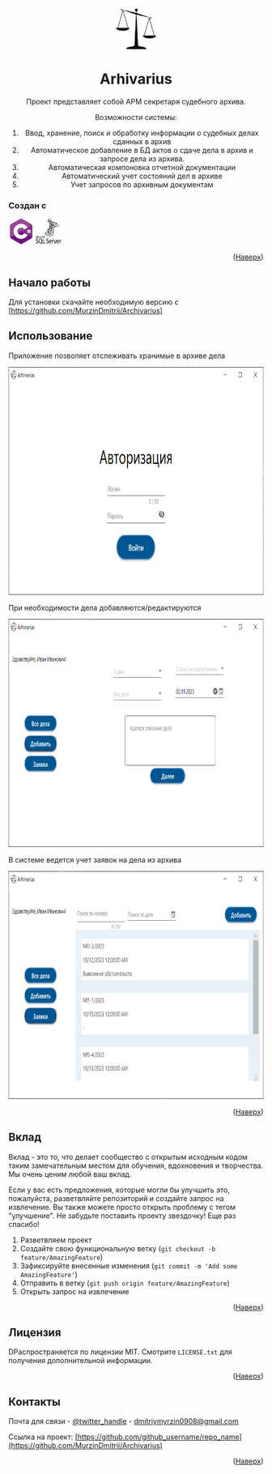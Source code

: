 <!-- Improved compatibility of back to top link: See: https://github.com/othneildrew/Best-README-Template/pull/73 -->
<a name="readme-top"></a>
<!--
*** Thanks for checking out the Best-README-Template. If you have a suggestion
*** that would make this better, please fork the repo and create a pull request
*** or simply open an issue with the tag "enhancement".
*** Don't forget to give the project a star!
*** Thanks again! Now go create something AMAZING! :D
-->



<!-- PROJECT SHIELDS -->
<!--
*** I'm using markdown "reference style" links for readability.
*** Reference links are enclosed in brackets [ ] instead of parentheses ( ).
*** See the bottom of this document for the declaration of the reference variables
*** for contributors-url, forks-url, etc. This is an optional, concise syntax you may use.
*** https://www.markdownguide.org/basic-syntax/#reference-style-links
-->



<!-- PROJECT LOGO -->
<br />
<div align="center">
  <a href="https://github.com/github_username/repo_name">
    <img src="Images/logo.png" alt="Logo" width="80" height="80">
  </a>
  <h1>
    Arhivarius
  </h1>
  <p>
    Проект представляет собой АРМ секретаря судебного архива.
  </p>
  <p>
    Возможности системы:    
  </p>
  <ol>
    <li>Ввод, хранение, поиск и обработку информации о судебных делах сданных в архив</li>
    <li>Автоматическое добавление в БД актов о сдаче дела в архив и запросе дела из архива.</li>
    <li>Автоматическая компоновка отчетной документации</li>
    <li>Автоматический учет состояний дел в архиве</li>
    <li>Учет запросов по архивным документам</li>
  </ol>
</div>





### Создан с

<a href="https://learn.microsoft.com/ru-ru/dotnet/csharp/"><img src="Images/sharplogo.png" alt="AllCasePage" width="50" height="50"></a>
<a href="https://www.microsoft.com/ru-ru/sql-server/"><img src="Images/mssqllogo.png" alt="AllCasePage" width="50" height="50"></a>

<p align="right">(<a href="#readme-top">Наверх</a>)</p>



<!-- GETTING STARTED -->
## Начало работы

Для установки скачайте необходимую версию с [https://github.com/MurzinDmitrii/Archivarius]



<!-- USAGE EXAMPLES -->
## Использование

Приложение позволяет отслеживать хранимые в архиве дела

<img src="Images/allcasepagephoto.png" alt="AllCasePage" width="800" height="450">

При необходимости дела добавляются/редактируются

<img src="Images/addcasepagephoto.png" alt="AddCasePage" width="800" height="450">

В системе ведется учет заявок на дела из архива

<img src="Images/allquerypagephoto.png" alt="AllQueryPage" width="800" height="450">



<p align="right">(<a href="#readme-top">Наверх</a>)</p>




<!-- CONTRIBUTING -->
## Вклад

Вклад - это то, что делает сообщество с открытым исходным кодом таким замечательным местом для обучения, вдохновения и творчества. Мы очень ценим любой ваш вклад.

Если у вас есть предложения, которые могли бы улучшить это, пожалуйста, разветвляйте репозиторий и создайте запрос на извлечение. Вы также можете просто открыть проблему с тегом "улучшение". Не забудьте поставить проекту звездочку! Еще раз спасибо!

1. Разветвляем проект
2. Создайте свою функциональную ветку (`git checkout -b feature/AmazingFeature`)
3. Зафиксируйте внесенные изменения (`git commit -m 'Add some AmazingFeature'`)
4. Отправить в ветку (`git push origin feature/AmazingFeature`)
5. Открыть запрос на извлечение

<p align="right">(<a href="#readme-top">Наверх</a>)</p>



<!-- LICENSE -->
## Лицензия

DРаспространяется по лицензии MIT. Смотрите `LICENSE.txt` для получения дополнительной информации.

<p align="right">(<a href="#readme-top">Наверх</a>)</p>



<!-- CONTACT -->
## Контакты

Почта для связи - [@twitter_handle](https://twitter.com/twitter_handle) - dmitriymyrzin0908@gmail.com

Ссылка на проект: [https://github.com/github_username/repo_name](https://github.com/MurzinDmitrii/Archivarius)

<p align="right">(<a href="#readme-top">Наверх</a>)</p>



<!-- MARKDOWN LINKS & IMAGES -->
<!-- https://www.markdownguide.org/basic-syntax/#reference-style-links -->
[contributors-shield]: https://img.shields.io/github/contributors/github_username/repo_name.svg?style=for-the-badge
[contributors-url]: https://github.com/github_username/repo_name/graphs/contributors
[forks-shield]: https://img.shields.io/github/forks/github_username/repo_name.svg?style=for-the-badge
[forks-url]: https://github.com/github_username/repo_name/network/members
[stars-shield]: https://img.shields.io/github/stars/github_username/repo_name.svg?style=for-the-badge
[stars-url]: https://github.com/github_username/repo_name/stargazers
[issues-shield]: https://img.shields.io/github/issues/github_username/repo_name.svg?style=for-the-badge
[issues-url]: https://github.com/github_username/repo_name/issues
[license-shield]: https://img.shields.io/github/license/github_username/repo_name.svg?style=for-the-badge
[license-url]: https://github.com/github_username/repo_name/blob/master/LICENSE.txt
[linkedin-shield]: https://img.shields.io/badge/-LinkedIn-black.svg?style=for-the-badge&logo=linkedin&colorB=555
[linkedin-url]: https://linkedin.com/in/linkedin_username
[product-screenshot]: images/screenshot.png
[sharplogo]: image/sharplogo.png
[sharp-url]: https://learn.microsoft.com/ru-ru/dotnet/csharp/
[mssqllogo]: https://img.shields.io/badge/React-20232A?style=for-the-badge&logo=react&logoColor=61DAFB
[mssql-url]: https://www.microsoft.com/ru-ru/sql-server/
[allcasepagephoto]: image/allcasepagephoto.png
[addcasepagephoto]: image/addcasepagephoto.png
[allquerypagephoto]: image/allquerypagephoto.png